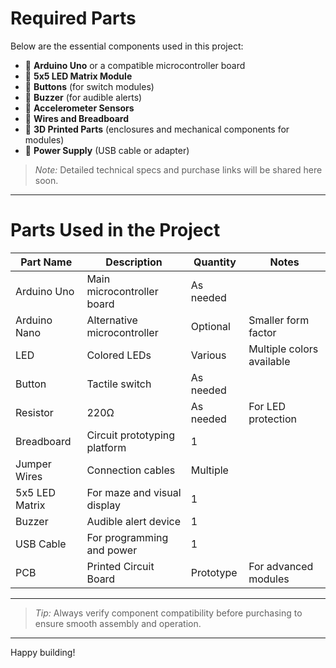 #  Required Parts

Below are the essential components used in this project:

- 🔹 **Arduino Uno** or a compatible microcontroller board  
- 🔹 **5x5 LED Matrix Module**  
- 🔹 **Buttons** (for switch modules)  
- 🔹 **Buzzer** (for audible alerts)  
- 🔹 **Accelerometer Sensors**  
- 🔹 **Wires and Breadboard**  
- 🔹 **3D Printed Parts** (enclosures and mechanical components for modules)  
- 🔹 **Power Supply** (USB cable or adapter)  

>  *Note:* Detailed technical specs and purchase links will be shared here soon.

---

#  Parts Used in the Project

| Part Name        | Description                   | Quantity | Notes                    |
|------------------|------------------------------|----------|--------------------------|
| Arduino Uno      | Main microcontroller board    | As needed|                          |
| Arduino Nano     | Alternative microcontroller   | Optional | Smaller form factor      |
| LED              | Colored LEDs                  | Various  | Multiple colors available |
| Button           | Tactile switch                | As needed|                          |
| Resistor         | 220Ω                         | As needed| For LED protection        |
| Breadboard       | Circuit prototyping platform  | 1        |                          |
| Jumper Wires     | Connection cables             | Multiple |                          |
| 5x5 LED Matrix   | For maze and visual display  | 1        |                          |
| Buzzer           | Audible alert device          | 1        |                          |
| USB Cable        | For programming and power    | 1        |                          |
| PCB              | Printed Circuit Board         | Prototype| For advanced modules      |

---

>  *Tip:* Always verify component compatibility before purchasing to ensure smooth assembly and operation.

---

Happy building! 

